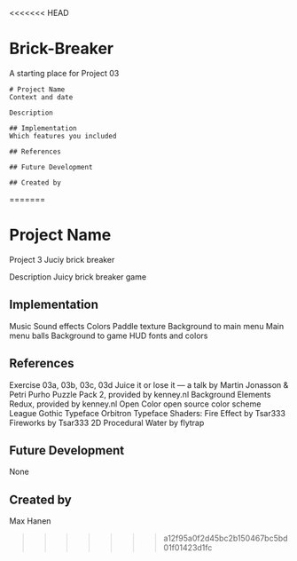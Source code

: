 <<<<<<< HEAD
# Brick-Breaker

A starting place for Project 03


```
# Project Name
Context and date

Description

## Implementation
Which features you included

## References

## Future Development

## Created by
```
=======
# Project Name
Project 3 Juciy brick breaker

Description
Juicy brick breaker game

## Implementation
Music
Sound effects
Colors
Paddle texture
Background to main menu
Main menu balls
Background to game
HUD fonts and colors

## References
Exercise 03a, 03b, 03c, 03d
Juice it or lose it — a talk by Martin Jonasson & Petri Purho
Puzzle Pack 2, provided by kenney.nl
Background Elements Redux, provided by kenney.nl
Open Color open source color scheme
League Gothic Typeface
Orbitron Typeface
Shaders:
Fire Effect by Tsar333
Fireworks by Tsar333
2D Procedural Water by flytrap

## Future Development
None

## Created by
Max Hanen
>>>>>>> a12f95a0f2d45bc2b150467bc5bd01f01423d1fc
